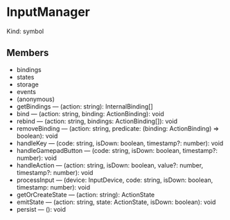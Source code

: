 # InputManager

Kind: symbol

## Members

- bindings
- states
- storage
- events
- (anonymous)
- getBindings — (action: string): InternalBinding[]
- bind — (action: string, binding: ActionBinding): void
- rebind — (action: string, bindings: ActionBinding[]): void
- removeBinding — (action: string, predicate: (binding: ActionBinding) => boolean): void
- handleKey — (code: string, isDown: boolean, timestamp?: number): void
- handleGamepadButton — (code: string, isDown: boolean, timestamp?: number): void
- handleAction — (action: string, isDown: boolean, value?: number, timestamp?: number): void
- processInput — (device: InputDevice, code: string, isDown: boolean, timestamp: number): void
- getOrCreateState — (action: string): ActionState
- emitState — (action: string, state: ActionState, isDown: boolean): void
- persist — (): void

